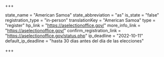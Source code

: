+++

state_name = "American Samoa"
state_abbreviation = "as"
is_state = "false"
registration_type = "in-person"
translationKey = "American Samoa"
type = "register"
hp_link = "https://aselectionoffice.gov/"
more_info_link = "https://aselectionoffice.gov/"
confirm_registration_link = "https://aselectionoffice.gov/status.php"
ip_deadline = "2022-10-11"
default_ip_deadline = "hasta 30 días antes del día de las elecciones"

+++